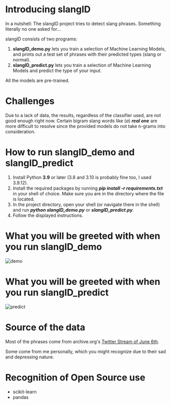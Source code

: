 # Introducing slangID

In a nutshell: The slangID project tries to detect slang phrases. Something literally no one asked for...

 slangID consists of two programs:
 1. **slangID_demo.py** lets you train a selection of Machine Learning Models, and prints out a test set of phrases with their predicted types (slang or normal).
 2. **slangID_predict.py** lets you train a selection of Machine Learning Models and predict the type of your input.

All the models are pre-trained.
 
# Challenges

Due to a lack of data, the results, regardless of the classifier used, are not good enough right now.
 Certain bigram slang words like (_a_) _**real one**_ are more difficult to resolve since the provided models do not take n-grams into consideration.

# How to run slangID_demo and slangID_predict

1. Install Python **3.9** or later (3.8 and 3.10 is probably fine too, I used 3.9.12).
2. Install the required packages by running **_pip install -r requirements.txt_** in your shell of choice. Make sure you are in the directory where the file is located.
3. In the project directory, open your shell (or navigate there in the shell) and run **_python slangID_demo.py_** or **_slangID_predict.py_**.
4. Follow the displayed instructions.

# What you will be greeted with when you run slangID_demo

![demo](https://user-images.githubusercontent.com/92433046/180863321-b8f6d0d7-f984-4388-abb6-105628510e60.png)


# What you will be greeted with when you run slangID_predict

![predict](https://user-images.githubusercontent.com/92433046/180862844-488c89da-0d0a-431f-b21b-00f4dcbb9fd2.png)


# Source of the data

Most of the phrases come from archive.org's [Twitter Stream of June 6th](https://archive.org/details/archiveteam-twitter-stream-2021-06).

Some come from me personally, which you might recognize due to their sad and depressing nature.


# Recognition of Open Source use

* scikit-learn
* pandas
